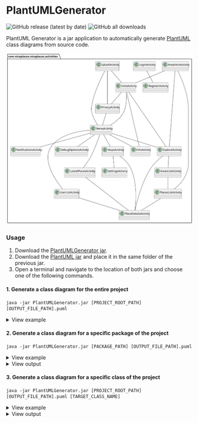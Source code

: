 # PlantUMLGenerator

![GitHub release (latest by date)](https://img.shields.io/github/v/release/lorenzovngl/plantuml-generator?style=flat-square&label=Release)
![GitHub all downloads](https://img.shields.io/github/downloads/lorenzovngl/plantuml-generator/total?style=flat-square&label=Downloads&logo=github)

PlantUML Generator is a jar application to automatically generate [PlantUML](https://plantuml.com/) class diagrams from source code.

![Example output](examples/example_package.svg)

### Usage

1. Download the [PlantUMLGenerator jar](https://github.com/lorenzovngl/plantuml-generator/releases/download/v1.0/PlantUMLGenerator.jar).
2. Download the [PlantUML jar](https://github.com/plantuml/plantuml/releases/download/v1.2022.14/plantuml.jar) and place it in the same folder of the previous jar.
3. Open a terminal and navigate to the location of both jars and choose one of the following commands.

#### 1. Generate a class diagram for the entire project
```
java -jar PlantUMLGenerator.jar [PROJECT_ROOT_PATH] [OUTPUT_FILE_PATH].puml
```

<details><summary>View example</summary>

Example with [Nice Places Android App](https://github.com/niceplaces/android-app):
```
java -jar PlantUMLGenerator.jar niceplaces-android-app/app/src/main/java niceplaces.puml
```
</details>

#### 2. Generate a class diagram for a specific package of the project
```
java -jar PlantUMLGenerator.jar [PACKAGE_PATH] [OUTPUT_FILE_PATH].puml
```
<details><summary>View example</summary>

Example with [Nice Places Android App](https://github.com/niceplaces/android-app)

```
java -jar PlantUMLGenerator.jar niceplaces-android-app/app/src/main/java/com/niceplaces/niceplaces/activities niceplaces-activities.puml
```
</details>

<details><summary>View output</summary>

![Example output](examples/example_package.svg)

</details>

#### 3. Generate a class diagram for a specific class of the project

```
java -jar PlantUMLGenerator.jar [PROJECT_ROOT_PATH] [OUTPUT_FILE_PATH].puml [TARGET_CLASS_NAME]
```

<details><summary>View example</summary>

Example with [Nice Places Android App](https://github.com/niceplaces/android-app)

```
java -jar PlantUMLGenerator.jar niceplaces-android-app/app/src/main/java niceplaces-menuactivity.puml MenuActivity
```
</details>

<details><summary>View output</summary>

![Example output](examples/example_class.svg)

</details>
